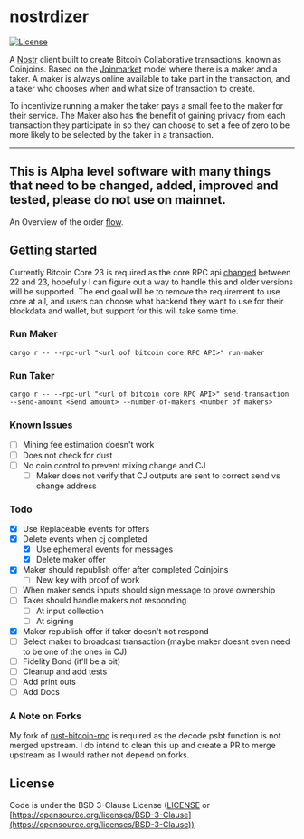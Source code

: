 # nostrdizer

[![License](https://img.shields.io/badge/License-BSD_3--Clause-blue.svg)](LICENSE)

A [Nostr](https://github.com/nostr-protocol/nostr) client built to create Bitcoin Collaborative transactions, known as Coinjoins. 
Based on the [Joinmarket](https://github.com/JoinMarket-Org/joinmarket-clientserver) model where there is a maker and a taker. 
A maker is always online available to take part in the transaction, and a taker who chooses when and what size of transaction to create.

To incentivize running a maker the taker pays a small fee to the maker for their service. The Maker also has the benefit of gaining privacy from each transaction they participate in so they can choose to set a fee of zero to be more likely to be selected by the taker in a transaction.  

---
**This is Alpha level software with many things that need to be changed, added, improved and tested, please do not use on mainnet.**
---

An Overview of the order [flow](./nostrdizer/docs/FLOW.md).

## Getting started
Currently Bitcoin Core 23 is required as the core RPC api [changed](https://github.com/rust-bitcoin/rust-bitcoincore-rpc/issues/260) between 22 and 23, hopefully I can figure out a way to handle this and older versions will be supported. The end goal will be to remove the requirement to use core at all, and users can choose what backend they want to use for their blockdata and wallet, but support for this will take some time.  


### Run Maker 
```
cargo r -- --rpc-url "<url oof bitcoin core RPC API>" run-maker
```
### Run Taker
```
cargo r -- --rpc-url "<url of bitcoin core RPC API>" send-transaction --send-amount <Send amount> --number-of-makers <number of makers>

```

### Known Issues
- [ ] Mining fee estimation doesn't work
- [ ] Does not check for dust
- [ ] No coin control to prevent mixing change and CJ 
    - [ ] Maker does not verify that CJ outputs are sent to correct send vs change address
### Todo
- [x] Use Replaceable events for offers
- [x] Delete events when cj completed
    - [x] Use ephemeral events for messages
    - [x] Delete maker offer
- [x] Maker should republish offer after completed Coinjoins
    - [ ] New key with proof of work
- [ ] When maker sends inputs should sign message to prove ownership
- [ ] Taker should handle makers not responding 
    - [ ] At input collection
    - [ ] At signing
- [x] Maker republish offer if taker doesn't not respond 
- [ ] Select maker to broadcast transaction (maybe maker doesnt even need to be one of the ones in CJ)
- [ ] Fidelity Bond (it'll be a bit)
- [ ] Cleanup and add tests
- [ ] Add print outs 
- [ ] Add Docs

### A Note on Forks
My fork of [rust-bitcoin-rpc](https://github.com/rust-bitcoin/rust-bitcoincore-rpc) is required as the decode psbt function is not merged upstream. 
I do intend to clean this up and create a PR to merge upstream as I would rather not depend on forks. 

## License
Code is under the BSD 3-Clause License ([LICENSE](LICENSE) or [https://opensource.org/licenses/BSD-3-Clause](https://opensource.org/licenses/BSD-3-Clause))  

